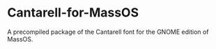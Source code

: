 # Cantarell-for-MassOS
A precompiled package of the Cantarell font for the GNOME edition of MassOS.
